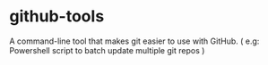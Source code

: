 # github-tools
A command-line tool that makes git easier to use with GitHub. ( e.g: Powershell script to batch update multiple git repos )
